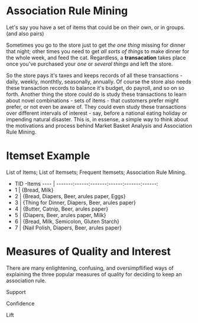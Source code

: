 # Association Rule Mining



Let's say you have a set of items that could be on their own, or in groups. (and also pairs)

Sometimes you go to the store just to get _the one thing_ missing for dinner that night; other times you need to get _all sorts of things_ to make dinner for the whole week, and feed the cat. Regardless, a **transacation** takes place once you've purchased your _one_ or _several things_ and left the store. 

So the store pays it's taxes and keeps records of all these transactions - daily, weekly, monthtly, seasonally, annually. Of course the store also needs these transaction records to balance it's budget, do payroll, and so on so forth. Another thing the store could do is study these transactions to learn about novel combinations - sets of items - that customers prefer might prefer, or not even be aware of. They could even study these transactions over different intervals of interest - say, before a national eating holiday or impending natural disaster. This is, in essense, a simple way to think about the motivations and process behind Market Basket Analysis and Association Rule Mining.


# Itemset Example

List of Items; List of Itemsets; Frequent Itemsets; Association Rule Mining.

- TID   -Items
---- | -------:------:-------:------:-------:------:
- 1  |  {Bread, Milk}
- 2  |  {Bread, Diapers, Beer, arules paper, Eggs}
- 3  |  {Thing for Dinner, Diapers, Beer, arules paper}
- 4  |  {Butter, Catnip, Beer, arules paper}
- 5  |  {Diapers, Beer, arules paper, Milk}
- 6  |  {Bread, Milk, Semicolon, Gluten Starch}
- 7  |  {Nail Polish, Diapers, Beer, arules paper}







# Measures of Quality and Interest

There are many enlightening, confusing, and oversimpflified ways of explaining the three popular measures of quality for deciding to keep an association rule. 

Support

Confidence

Lift


